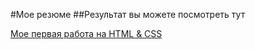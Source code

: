 #Мое резюме
##Результат вы можете посмотреть тут

[Мое первая работа на HTML & CSS]([https://github.com/Vladislav021/resume.git](https://vladislav021.github.io/resume/))
